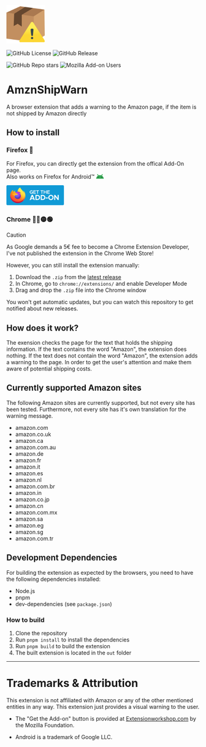 <img src="./icons/icon-128.png" width="100px">

![GitHub License](https://img.shields.io/github/license/mrminemeet/amznshipwarn)
![GitHub Release](https://img.shields.io/github/v/release/mrminemeet/amznshipwarn)

![GitHub Repo stars](https://img.shields.io/github/stars/mrminemeet/amznshipwarn?style=flat&label=Github%20Stars)
![Mozilla Add-on Users](https://img.shields.io/amo/users/amznshipwarn?style=flat&label=Firefox%20Users)

# AmznShipWarn
A browser extension that adds a warning to the Amazon page, if the item is not shipped by Amazon directly

## How to install
### Firefox 🦊
For Firefox, you can directly get the extension from the offical Add-On page.  
Also works on Firefox for Android™ <img src="./android-head_flat.svg" alt="Android Robot" width="20"/>

[<img src="./get-the-addon-2020.svg" alt="get-the-addon button" width="150"/>](https://addons.mozilla.org/firefox/addon/amznshipwarn/)

### Chrome 🔵🔴🟡🟢
> [!CAUTION]
> As Google demands a 5€ fee to become a Chrome Extension Developer, I've not published the extension in the Chrome Web Store!

However, you can still install the extension manually:
1. Download the `.zip` from the [latest release](https://github.com/MrMinemeet/AmznShipWarn/releases/latest)
2. In Chrome, go to `chrome://extensions/` and enable Developer Mode
3. Drag and drop the `.zip` file into the Chrome window

You won't get automatic updates, but you can watch this repository to get notified about new releases.

## How does it work?
The exension checks the page for the text that holds the shipping information. If the text contains the word "Amazon", the extension does nothing. If the text does not contain the word "Amazon", the extension adds a warning to the page. In order to get the user's attention and make them aware of potential shipping costs.

## Currently supported Amazon sites
The following Amazon sites are currently supported, but not every site has been tested.
Furthermore, not every site has it's own translation for the warning message.

- amazon.com
- amazon.co.uk
- amazon.ca
- amazon.com.au
- amazon.de
- amazon.fr
- amazon.it
- amazon.es
- amazon.nl
- amazon.com.br
- amazon.in
- amazon.co.jp
- amazon.cn
- amazon.com.mx
- amazon.sa
- amazon.eg
- amazon.sg
- amazon.com.tr

## Development Dependencies
For building the extension as expected by the browsers, you need to have the following dependencies installed:
- Node.js
- pnpm
- dev-dependencies (see `package.json`)

### How to build
1. Clone the repository
2. Run `pnpm install` to install the dependencies
3. Run `pnpm build` to build the extension
4. The built extension is located in the `out` folder

---

# Trademarks & Attribution
This extension is not affiliated with Amazon or any of the other mentioned entities in any way. This extension just provides a visual warning to the user.

* The "Get the Add-on" button  is provided at [Extensionworkshop.com](https://extensionworkshop.com/documentation/publish/promoting-your-extension/#promote-your-addon) by the Mozilla Foundation.

* Android is a trademark of Google LLC. 
